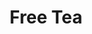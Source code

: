 ---
pid: ch1060
title: Free Tea
location_transcription: 12th & Race AND 14th & Catherine
coordinates: "[-75.159037123655, 39.955813184041]"
zipcode: 
gen_neighborhood: 
neighborhood: 
outside_phl: 
age: '25'
age_range: 20-29
instagram: 
image_file_name: ch_1060.jpg
proposal_transcription: converse!
topic: Inclusivity,Unity
topic_summary: 0, 0
type: Interactive
keywords_other: tea
credit: 
image_labels: 
twitter: 
facebook: 
permalink: "/monuments/ch1060/"
layout: item-page
---